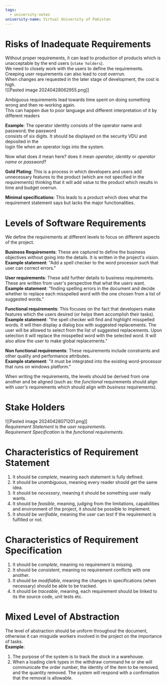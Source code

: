 ```yaml
---
tags:
  - university-notes
university-name: Virtual University of Pakistan
---
```


# Risks of Inadequate Requirements
Without proper requirements, it can lead to production of products which is unacceptable by the end users (`stake holders`).  
We need to closely work with the users to define the requirements.  
Creeping user requirements can also lead to cost overrun.  
When changes are requested in the later stage of development, the cost is high.  
![[Pasted image 20240428062955.png]]

Ambiguous requirements lead towards time spent on doing something wrong and then re-working again.  
This can happen due to poor language and different interpretation of it by different readers

**Example**: The operator identity consists of the operator name and password; the password  
consists of six digits. It should be displayed on the security VDU and deposited in the  
login file when an operator logs into the system.

Now what does _it_ mean here? does it mean _operator, identity_ or _operator name_ or _password_?

**Gold Plating**: This is a process in which developers and users add unnecessary features to the product (which are not specified in the requirements) thinking that it will add value to the product which results in time and budget overrun.

**Minimal specifications**: This leads to a product which does what the requirement statement says but lacks the major functionalities.

# Levels of Software Requirements
We define the requirements at different levels to focus on different aspects of the project.

**Business Requirements**: These are captured to define the business objectives without going into the details. It is written in the project's vision.  
**Example statement**: "Add a spell checker to the word processor such that user can correct errors."

**User requirements**: These add further details to business requirements. These are written from user's perspective that what the users want.  
**Example statement**: "finding spelling errors in the document and decide whether to replace each misspelled word with the one chosen from a list of suggested words."

**Functional requirements**: This focuses on the fact that developers make features which the users desired (or helps them accomplish their tasks).  
**Example statement**: "the spell checker will find and highlight misspelled words. It will then display a dialog box with suggested replacements. The user will be allowed to select from the list of suggested replacements. Upon selection it will replace the misspelled word with the selected word. It will also allow the user to make global replacements."

**Non functional requirements**: These requirements include constraints and other quality and performance attributes.  
**Example statement**: "it must be integrated into the existing word-processor that runs on windows platform."

When writing the requirements, the levels should be derived from one another and be aligned (such as: the _functional_ requirements should align with _user's_ requirements which should align with _business_ requirements).

# Stake Holders
![[Pasted image 20240428071201.png]]  
_Requirement Statement_ is the _user requirements_.  
_Requirement Specification_ is the _functional requirements_.

# Characteristics of Requirement Statement
1. It should be _complete_, meaning each statement is fully defined.
2. It should be _unambiguous_, meaning every reader should get the same idea.
3. It should be _necessary_, meaning it should be something user really wants.
4. It should be _feasible_, meaning, judging from the limitations, capabilities and environment of the project, it should be possible to implement.
5. It should be _verifiable_, meaning the user can _test_ if the requirement is fulfilled or not.

# Characteristics of Requirement Specification
1. It should be _complete_, meaning no requirement is missing.
2. It should be _consistent_, meaning no requirement conflicts with one another.
3. It should be _modifiable_, meaning the changes in specifications (when necessary) should be able to be tracked.
4. It should be _traceable_, meaning, each requirement should be linked to its the source code, unit tests etc.

# Mixed Level of Abstraction
The level of abstraction should be uniform throughout the document, otherwise it can misguide workers involved in the project on the importance of tasks.  
**Example**:
1. The purpose of the system is to track the stock in a warehouse.
2. When a loading clerk types in the withdraw command he or she will communicate the order number, the identity of the item to be removed, and the quantity removed. The system will respond with a confirmation that the removal is allowable.
